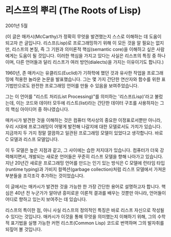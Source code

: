 # 리스프의 뿌리 (The Roots of Lisp)

2001년 5월

(이 글은 매카시(McCarthy)가 정확히 무엇을 발견했는지 스스로 이해하는 데 도움이 되고자 쓴 글입니다. 리스프(Lisp)로 프로그래밍하기 위해 이 모든 것을 알 필요는 없지만, 리스프의 본질, 즉 그 기원과 의미론적 핵심(semantic core)을 이해하고 싶은 사람에게는 도움이 될 것입니다. 이러한 핵심을 가지고 있다는 사실은 리스프의 특징 중 하나이며, 다른 언어들과 달리 리스프가 여러 방언(dialects)을 가지는 이유이기도 합니다.)

1960년, 존 매카시는 유클리드(Euclid)가 기하학에 했던 것과 유사한 작업을 프로그래밍에 적용한 놀라운 논문을 발표했습니다. 그는 몇 가지 간단한 연산자와 함수를 위한 표기법만으로도 완전한 프로그래밍 언어를 만들 수 있음을 보여주었습니다.

그는 이 언어를 "리스트 처리(List Processing)"를 의미하는 '리스프(Lisp)'라고 불렀는데, 이는 코드와 데이터 모두에 리스트(list)라는 간단한 데이터 구조를 사용하자는 그의 핵심 아이디어 중 하나였습니다.

매카시가 발견한 것을 이해하는 것은 컴퓨터 역사상의 중요한 이정표로서뿐만 아니라, 우리 시대에 프로그래밍이 어떻게 발전해 나갈지에 대한 모델로서도 가치가 있습니다. 지금까지 두 가지 정말 깔끔하고 일관된 프로그래밍 모델이 있었다고 생각합니다. 바로 C 모델과 리스프 모델입니다.

이 두 모델은 높은 지점과 같고, 그 사이에는 습한 저지대가 있습니다. 컴퓨터가 더욱 강력해지면서, 개발되는 새로운 언어들은 꾸준히 리스프 모델을 향해 나아가고 있습니다. 지난 20년간 새로운 프로그래밍 언어를 만드는 인기 있는 방식은 C 모델에 런타임 타입(runtime typing)과 가비지 컬렉션(garbage collection)처럼 리스프 모델에서 가져온 부분들을 조각조각 추가하는 것이었습니다.

이 글에서는 매카시가 발견한 것을 가능한 한 가장 간단한 용어로 설명하고자 합니다. 핵심은 40년 전 누군가가 알아낸 흥미로운 이론적 결과를 배우는 것뿐만 아니라, 언어들이 어디로 향하고 있는지 보여주는 데 있습니다.

리스프의 특이한 점, 아니 사실 리스프의 정의적인 특징은 바로 리스프 자신으로 작성될 수 있다는 것입니다. 매카시가 이것을 통해 무엇을 의미했는지 이해하기 위해, 그의 수학적 표기법을 실행 가능한 커먼 리스프(Common Lisp) 코드로 번역하며 그의 발자취를 되짚어 볼 것입니다.